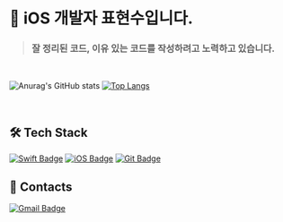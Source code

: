 # 👋 iOS 개발자 표현수입니다.
> ### 잘 정리된 코드, 이유 있는 코드를 작성하려고 노력하고 있습니다.

<br>

![Anurag's GitHub stats](https://github-readme-stats.vercel.app/api?username=h-suo&show_icons=true)
[![Top Langs](https://github-readme-stats.vercel.app/api/top-langs/?username=h-suo&layout=donut)](https://github.com/anuraghazra/github-readme-stats)

<br>

## 🛠 Tech Stack
[![Swift Badge](https://img.shields.io/badge/Swift-F05138?style=flat-square&logo=swift&logoColor=white)](https://developer.apple.com/kr/swift/)
[![iOS Badge](https://img.shields.io/badge/iOS-000000?style=flat-square&logo=apple&logoColor=white)](https://www.apple.com/kr/ios/ios-17/)
[![Git Badge](https://img.shields.io/badge/Git-F05032?style=flat-square&logo=git&logoColor=white)](https://git-scm.com)

## 📨 Contacts
[![Gmail Badge](https://img.shields.io/badge/Gmail-D14836?style=flat-square&logo=gmail&logoColor=white)](mailto:vygustn1021@gmail.com)

<br>

<!--
**h-suo/h-suo** is a ✨ _special_ ✨ repository because its `README.md` (this file) appears on your GitHub profile.

Here are some ideas to get you started:

- 🔭 I’m currently working on ...
- 🌱 I’m currently learning ...
- 👯 I’m looking to collaborate on ...
- 🤔 I’m looking for help with ...
- 💬 Ask me about ...
- 📫 How to reach me: ...
- 😄 Pronouns: ...
- ⚡ Fun fact: ...
-->

